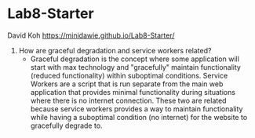 # Lab8-Starter

David Koh
https://minidawie.github.io/Lab8-Starter/

1) How are graceful degradation and service workers related?
    - Graceful degradation is the concept where some application will start with max technology and "gracefully" maintain functionality (reduced functionality) within suboptimal conditions. 
    Service Workers are a script that is run separate from the main web application that provides minimal functionality during situations where there is no internet connection.
    These two are related because service workers provides a way to maintain functionality while having a suboptimal condition (no internet) for the website to gracefully degrade to.
